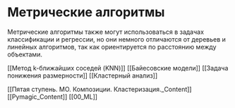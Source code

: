 

#  Метрические алгоритмы

Метрические алгоритмы также могут использоваться в задачах классификации и
регрессии, но они немного отличаются от деревьев и линейных алгоритмов, так как
ориентируется по расстоянию между объектами.

[[Метод k-ближайших соседей (KNN)]]
[[Байесовские модели]]
[[Задача понижения размерности]]
[[Кластерный анализ]]



[[Пятая ступень. МО. Композиции. Кластеризация._Content]] [[Pymagic_Content]] [[00_ML]]